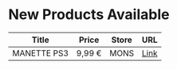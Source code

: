 # New Products Available

| Title | Price | Store | URL |
|---|---|---|---|
| MANETTE PS3 | 9,99 € | MONS | [Link](https://www.cashconverters.be/fr/accessoires-jeux-video/674279-manette-ps3.html) |
